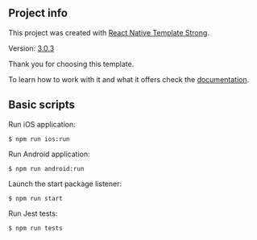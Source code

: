 ## Project info

This project was created with [React Native Template Strong](https://svbutko.github.io/react-native-template-strong/).

Version: [3.0.3](https://github.com/svbutko/react-native-template-strong/releases/tag/v3.0.3)

Thank you for choosing this template.

To learn how to work with it and what it offers check the [documentation](https://svbutko.github.io/react-native-template-strong/docs/getting-started).

## Basic scripts

Run iOS application:
```shell
$ npm run ios:run
```

Run Android application:
```shell
$ npm run android:run
```

Launch the start package listener:
```shell
$ npm run start
```

Run Jest tests:
```shell
$ npm run tests
```

